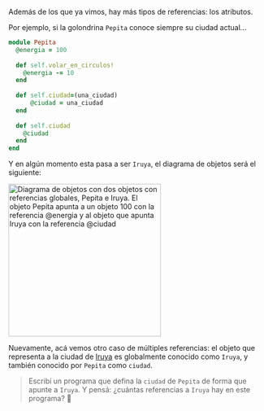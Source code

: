Además de los que ya vimos, hay más tipos de referencias: los atributos. 

Por ejemplo, si la golondrina `Pepita` conoce siempre su ciudad actual...

```ruby
module Pepita
  @energia = 100
  
  def self.volar_en_circulos!
    @energia -= 10
  end
   
  def self.ciudad=(una_ciudad)
      @ciudad = una_ciudad
  end
  
  def self.ciudad
    @ciudad
  end
end
```

Y en algún momento esta pasa a ser `Iruya`, el diagrama de objetos será el siguiente: 

<img src="/static/objetos_4_1616781114462.8.svg" alt="Diagrama de objetos con dos objetos con referencias globales, Pepita e Iruya. El objeto Pepita apunta a un objeto 100 con la referencia @energia y al objeto que apunta Iruya con la referencia @ciudad" width="300" height="auto">

Nuevamente, acá vemos otro caso de múltiples referencias: el objeto que representa a la ciudad de [Iruya](https://es.wikipedia.org/wiki/Iruya) es globalmente conocido como `Iruya`, y también conocido por `Pepita` como `ciudad`.

> Escribí un programa que defina la `ciudad` de `Pepita` de forma que apunte a `Iruya`. Y pensá: ¿cuántas referencias a `Iruya` hay en este programa? :thought_balloon: